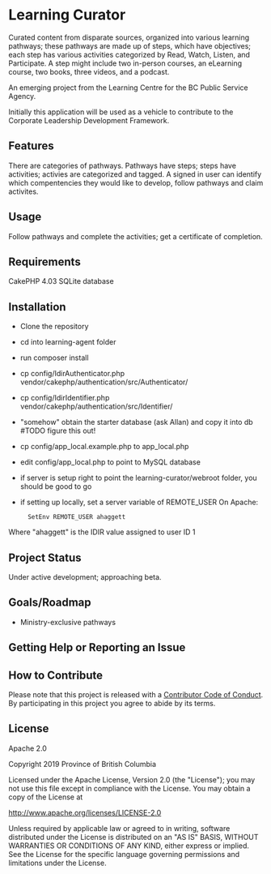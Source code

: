 # Learning Curator

Curated content from disparate sources, organized into various learning pathways; these pathways are made up of steps, which have objectives; each step has various activities categorized by Read, Watch, Listen, and Participate. A step might include two in-person courses, an eLearning course, two books, three videos, and a podcast.

An emerging project from the Learning Centre for the BC Public Service Agency.

Initially this application will be used as a vehicle to contribute to the Corporate Leadership Development Framework.

## Features

There are categories of pathways. Pathways have steps; steps have activities; activies are categorized and tagged. A signed in user can identify which compentencies they would like to develop, follow pathways and claim activites.

## Usage
Follow pathways and complete the activities; get a certificate of completion.

## Requirements

CakePHP 4.03
SQLite database

## Installation

* Clone the repository
* cd into learning-agent folder
* run composer install
* cp config/IdirAuthenticator.php vendor/cakephp/authentication/src/Authenticator/
* cp config/IdirIdentifier.php vendor/cakephp/authentication/src/Identifier/
* "somehow" obtain the starter database (ask Allan) and copy it into db #TODO figure this out!
* cp config/app_local.example.php to app_local.php
* edit config/app_local.php to point to MySQL database
* if server is setup right to point the learning-curator/webroot folder, you should be good to go

* if setting up locally, set a server variable of REMOTE_USER
On Apache: 

        SetEnv REMOTE_USER ahaggett

Where "ahaggett" is the IDIR value assigned to user ID 1

## Project Status

Under active development; approaching beta.

## Goals/Roadmap
* Ministry-exclusive pathways

## Getting Help or Reporting an Issue

## How to Contribute

Please note that this project is released with a [Contributor Code of Conduct](CODE_OF_CONDUCT.md). By participating in this project you agree to abide by its terms.

## License
Apache 2.0

Copyright 2019 Province of British Columbia

Licensed under the Apache License, Version 2.0 (the "License");
you may not use this file except in compliance with the License.
You may obtain a copy of the License at 

http://www.apache.org/licenses/LICENSE-2.0

Unless required by applicable law or agreed to in writing, software
distributed under the License is distributed on an "AS IS" BASIS,
WITHOUT WARRANTIES OR CONDITIONS OF ANY KIND, either express or implied.
See the License for the specific language governing permissions and
limitations under the License.
